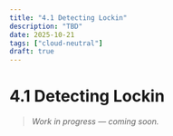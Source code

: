 ```yaml
---
title: "4.1 Detecting Lockin"
description: "TBD"
date: 2025-10-21
tags: ["cloud-neutral"]
draft: true
---
```


# 4.1 Detecting Lockin

> _Work in progress — coming soon._
